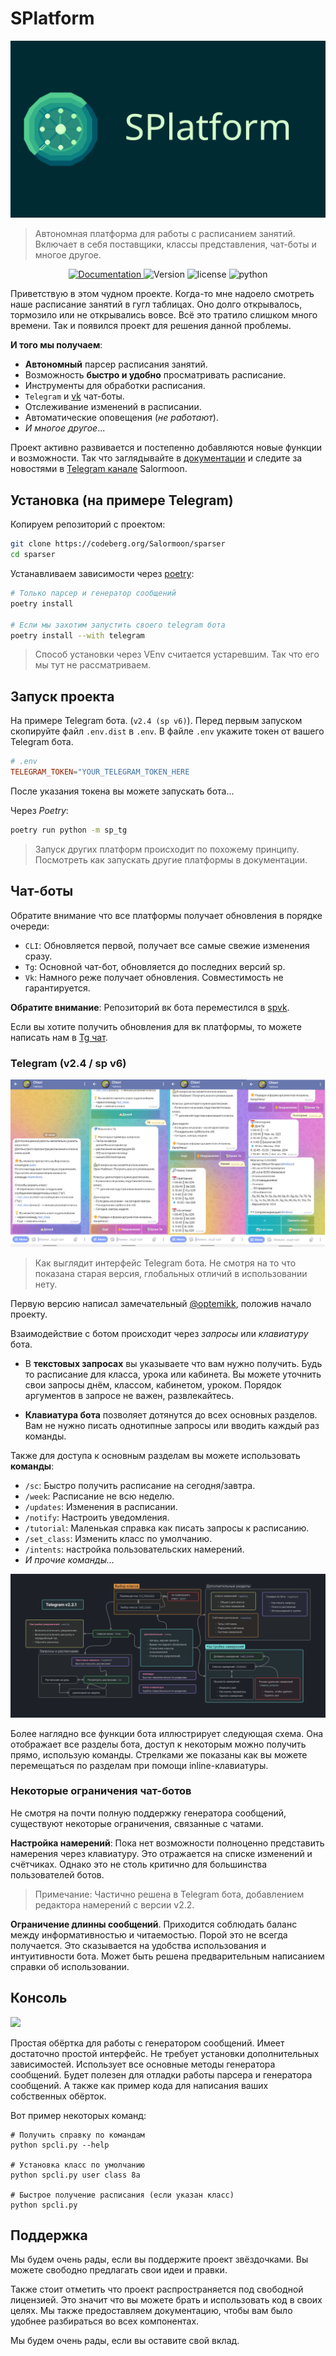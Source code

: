 # SPlatform

![](docs/_images/banner.png)

> Автономная платформа для работы с расписанием занятий.
> Включает в себя поставщики, классы представления, чат-боты и многое другое.

 <!-- some shields -->
<p align="center">
  <a href='https://sparser.readthedocs.io/ru/latest/?badge=latest'>
    <img alt="Documentation", src='https://readthedocs.org/projects/sparser/badge/?version=latest'>
  </a>
  <img alt="Version" src="https://img.shields.io/badge/dynamic/toml?url=https%3A%2F%2Fcodeberg.org%2FSalormoon%2Fsparser%2Fraw%2Fbranch%2Fmain%2Fpyproject.toml&query=tool.poetry.version&prefix=v&label=version&color=green">
  <img alt="license" src="https://img.shields.io/badge/dynamic/toml?url=https%3A%2F%2Fcodeberg.org%2FSalormoon%2Fsparser%2Fraw%2Fbranch%2Fmain%2Fpyproject.toml&query=tool.poetry.license&label=license&color=red">
  <img alt="python" src="https://img.shields.io/badge/dynamic/toml?url=https%3A%2F%2Fcodeberg.org%2FSalormoon%2Fsparser%2Fraw%2Fbranch%2Fmain%2Fpyproject.toml&query=tool.poetry.dependencies.python&label=python&color=blue">
</p>

Приветствую в этом чудном проекте.
Когда-то мне надоело смотреть наше расписание занятий в гугл таблицах.
Оно долго открывалось, тормозило или не открывались вовсе.
Всё это тратило слишком много времени.
Так и появился проект для решения данной проблемы.

**И того мы получаем**:

- **Автономный** парсер расписания занятий.
- Возможность **быстро и удобно** просматривать расписание.
- Инструменты для обработки расписания.
- `Telegram` и [vk](https://codeberg.org/Salormoon/spvk) чат-боты.
- Отслеживание изменений в расписании.
- Автоматические оповещения (*не работают*).
- *И многое другое*...

Проект активно развивается и постепенно добавляются новые функции и возможности.
Так что заглядывайте в
[документации](https://sparser.readthedocs.io/ru/latest) и следите за новостями
в [Telegram канале](https://t.me/mili_qlaster) Salormoon.


## Установка (на примере Telegram)

Копируем репозиторий с проектом:
```bash
git clone https://codeberg.org/Salormoon/sparser
cd sparser
```

Устанавливаем зависимости через [poetry](https://python-poetry.org/):
```bash
# Только парсер и генератор сообщений
poetry install

# Если мы захотим запустить своего telegram бота
poetry install --with telegram
```

> Способ установки через VEnv считается устаревшим.
> Так что его мы тут не рассматриваем.


## Запуск проекта

На примере Telegram бота. (`v2.4 (sp v6)`).
Перед первым запуском скопируйте файл `.env.dist` в `.env`.
В файле `.env` укажите токен от вашего Telegram бота.

```toml
# .env
TELEGRAM_TOKEN="YOUR_TELEGRAM_TOKEN_HERE
```

После указания токена вы можете запускать бота...

Через *Poetry*:
```bash
poetry run python -m sp_tg
```

> Запуск других платформ происходит по похожему принципу.
> Посмотреть как запускать другие платформы в документации.

## Чат-боты

Обратите внимание что все платформы получает обновления в порядке очереди:

- `CLI`: Обновляется первой, получает все самые свежие изменения сразу.
- `Tg`: Основной чат-бот, обновляется до последних версий sp.
- `Vk`: Намного реже получает обновления. Совместимость не гарантируется.

**Обратите внимание**: Репозиторий вк бота переместился в
[spvk](https://codeberg,org/Salormoon/spvk).

Если вы хотите получить обновления для вк платформы, то можете написать нам в
[Tg чат](https://t.me/salorland).

### Telegram (v2.4 / sp v6)

![](docs/_images/telegram.png)

> Как выглядит интерфейс Telegram бота.
> Не смотря на то что показана старая версия, глобальных отличий в
> использовании нету.

Первую версию написал замечательный [@optemikk](https://t.me/optemikk),
положив начало проекту.

Взаимодействие с ботом происходит через *запросы* или *клавиатуру* бота.

- В **текстовых запросах** вы указываете что вам нужно получить.
  Будь то расписание для класса, урока или кабинета.
  Вы можете уточнить свои запросы днём, классом, кабинетом, уроком.
  Порядок аргументов в запросе не важен, развлекайтесь.

- **Клавиатура бота** позволяет дотянутся до всех основных разделов.
  Вам не нужно писать однотипные запросы или вводить каждый раз команды.

Также для доступа к основным разделам вы можете использовать **команды**:

- `/sc`: Быстро получить расписание на сегодня/завтра.
- `/week`: Расписание не всю неделю.
- `/updates`: Изменения в расписании.
- `/notify`: Настроить уведомления.
- `/tutorial`: Маленькая справка как писать запросы к расписанию.
- `/set_class`: Изменить класс по умолчанию.
- `/intents`: настройка пользовательских намерений.
- *И прочие команды...*

![](docs/_images/sp_tg_schema.png)

Более наглядно все функции бота иллюстрирует следующая схема.
Она отображает все разделы бота, доступ к некоторым можно получить
прямо, использую команды.
Стрелками же показаны как вы можете перемещаться по разделам при
помощи inline-клавиатуры.


### Некоторые ограничения чат-ботов

Не смотря на почти полную поддержку генератора сообщений, существуют
некоторые ограничения, связанные с чатами.

**Настройка намерений**:
Пока нет возможности полноценно представить намерения через клавиатуру.
Это отражается на списке изменений и счётчиках.
Однако это не столь критично для большинства пользователей ботов.

> Примечание: Частично решена в Telegram бота, добавлением редактора
> намерений с версии v2.2.

**Ограничение длинны сообщений**.
Приходится соблюдать баланс между информативностью и читаемостью.
Порой это не всегда получается.
Это сказывается на удобства использования и интуитивности бота.
Может быть решена предварительным написанием справки об использовании.


## Консоль

![](dosc/_images/spm_console.png)

Простая обёртка для работы с генератором сообщений.
Имеет достаточно простой интерфейс.
Не требует установки дополнительных зависимостей.
Использует все основные методы генератора сообщений.
Будет полезен для отладки работы парсера и генератора сообщений.
А также как пример кода для написания ваших собственных обёрток.

Вот пример некоторых команд:
```shell
# Получить справку по командам
python spcli.py --help

# Установка класс по умолчанию
python spcli.py user class 8а

# Быстрое получение расписания (если указан класс)
python spcli.py
```

## Поддержка

Мы будем очень рады, если вы поддержите проект звёздочками.
Вы можете свободно предлагать свои идеи и правки.

Также стоит отметить что проект распространяется под свободной лицензией.
Это значит что вы можете брать и использовать код в своих целях.
Мы также предоставляем документацию, чтобы вам было удобнее разбираться
во всех компонентах.

Мы будем очень рады, если вы оставите свой вклад.
